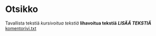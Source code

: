 # Otsikko

Tavallista tekstiä *kursivoitua tekstiä* **lihavoitua tekstiä** ***LISÄÄ TEKSTIÄ***
[komentorivi.txt](https://github.com/konstakallama/otm-harjoitustyo/blob/master/laskarit/viikko1/komentorivi.txt)
